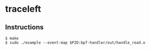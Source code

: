 # traceleft

## Instructions

```
$ make
$ sudo ./example --event-map $PID:bpf-handler/out/handle_read.o
```
